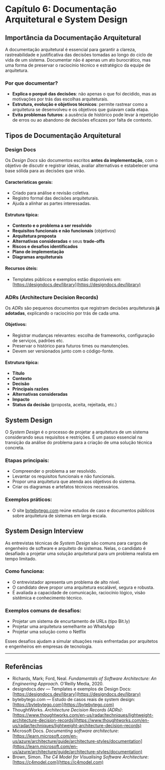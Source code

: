 # Capítulo 6: Documentação Arquitetural e System Design

## Importância da Documentação Arquitetural

A documentação arquitetural é essencial para garantir a clareza, rastreabilidade e justificativa das decisões tomadas ao longo do ciclo de vida de um sistema. Documentar não é apenas um ato burocrático, mas uma forma de preservar o raciocínio técnico e estratégico da equipe de arquitetura.

### Por que documentar?

* **Explica o porquê das decisões**: não apenas o que foi decidido, mas as motivações por trás das escolhas arquiteturais.
* **Estrutura, evolução e objetivos técnicos**: permite rastrear como a arquitetura se desenvolveu e os objetivos que guiavam cada etapa.
* **Evita problemas futuros**: a ausência de histórico pode levar à repetição de erros ou ao abandono de decisões eficazes por falta de contexto.

## Tipos de Documentação Arquitetural

### Design Docs

Os *Design Docs* são documentos escritos **antes da implementação**, com o objetivo de discutir e registrar ideias, avaliar alternativas e estabelecer uma base sólida para as decisões que virão.

#### Características gerais:

* Criado para análise e revisão coletiva.
* Registro formal das decisões arquiteturais.
* Ajuda a alinhar as partes interessadas.

#### Estrutura típica:

* **Contexto e o problema a ser resolvido**
* **Requisitos funcionais e não funcionais** (objetivos)
* **Arquitetura proposta**
* **Alternativas consideradas** e seus **trade-offs**
* **Riscos e desafios identificados**
* **Plano de implementação**
* **Diagramas arquiteturais**

#### Recursos úteis:

* Templates públicos e exemplos estão disponíveis em: [https://designdocs.dev/library](https://designdocs.dev/library)

### ADRs (Architecture Decision Records)

Os *ADRs* são pequenos documentos que registram decisões arquiteturais **já adotadas**, explicando o raciocínio por trás de cada uma.

#### Objetivos:

* Registrar mudanças relevantes: escolha de frameworks, configuração de serviços, padrões etc.
* Preservar o histórico para futuros times ou manutenções.
* Devem ser versionados junto com o código-fonte.

#### Estrutura típica:

* **Título**
* **Contexto**
* **Decisão**
* **Principais razões**
* **Alternativas consideradas**
* **Impacto**
* **Status da decisão** (proposta, aceita, rejeitada, etc.)

## System Design

O *System Design* é o processo de projetar a arquitetura de um sistema considerando seus requisitos e restrições. É um passo essencial na transição da análise do problema para a criação de uma solução técnica concreta.

### Etapas principais:

* Compreender o problema a ser resolvido.
* Levantar os requisitos funcionais e não funcionais.
* Propor uma arquitetura que atenda aos objetivos do sistema.
* Criar os diagramas e artefatos técnicos necessários.

### Exemplos práticos:

* O site [bytebytego.com](https://bytebytego.com) reúne estudos de caso e documentos públicos sobre arquitetura de sistemas em larga escala.

## System Design Interview

As entrevistas técnicas de *System Design* são comuns para cargos de engenheiro de software e arquiteto de sistemas. Nelas, o candidato é desafiado a projetar uma solução arquitetural para um problema realista em tempo limitado.

### Como funciona:

* O entrevistador apresenta um problema de alto nível.
* O candidato deve propor uma arquitetura escalável, segura e robusta.
* É avaliada a capacidade de comunicação, raciocínio lógico, visão sistêmica e conhecimento técnico.

### Exemplos comuns de desafios:

* Projetar um sistema de encurtamento de URLs (tipo Bit.ly)
* Projetar uma arquitetura semelhante ao WhatsApp
* Projetar uma solução como o Netflix

Esses desafios ajudam a simular situações reais enfrentadas por arquitetos e engenheiros em empresas de tecnologia.

---

## Referências

* Richards, Mark; Ford, Neal. *Fundamentals of Software Architecture: An Engineering Approach*. O'Reilly Media, 2020.
* designdocs.dev — Templates e exemplos de Design Docs: [https://designdocs.dev/library](https://designdocs.dev/library)
* bytebytego.com — Estudo de casos reais de system design: [https://bytebytego.com](https://bytebytego.com)
* ThoughtWorks. *Architecture Decision Records (ADRs)*: [https://www.thoughtworks.com/en-us/radar/techniques/lightweight-architecture-decision-records](https://www.thoughtworks.com/en-us/radar/techniques/lightweight-architecture-decision-records)
* Microsoft Docs. *Documenting software architecture*: [https://learn.microsoft.com/en-us/azure/architecture/guide/architecture-styles/documentation](https://learn.microsoft.com/en-us/azure/architecture/guide/architecture-styles/documentation)
* Brown, Simon. *The C4 Model for Visualising Software Architecture*: [https://c4model.com](https://c4model.com)
